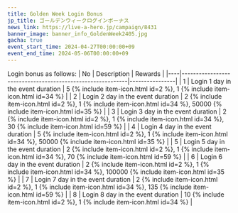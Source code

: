 ```yaml
---
title: Golden Week Login Bonus
jp_title: ゴールデンウィークログインボーナス
news_link: https://live-a-hero.jp/campaign/8431
banner_image: banner_info_GoldenWeek2405.jpg
gacha: true
event_start_time: 2024-04-27T00:00:00+09
event_end_time: 2024-05-06T00:00:00+09
---
```


Login bonus as follows: 
| No  | Description      | Rewards      |
|----|-----------------------------------------------------------|----------------|
| 1  | Login 1 day in the event duration | 5 {% include item-icon.html id=2 %}, 1 {% include item-icon.html id=34 %}    |
| 2  | Login 2 day in the event duration | 2 {% include item-icon.html id=2 %}, 1 {% include item-icon.html id=34 %}, 50000 {% include item-icon.html id=35 %} |
| 3  | Login 3 day in the event duration | 2 {% include item-icon.html id=2 %}, 1 {% include item-icon.html id=34 %}, 30 {% include item-icon.html id=59 %} |
| 4  | Login 4 day in the event duration | 5 {% include item-icon.html id=2 %}, 1 {% include item-icon.html id=34 %}, 50000 {% include item-icon.html id=35 %}    |
| 5  | Login 5 day in the event duration | 2 {% include item-icon.html id=2 %}, 1 {% include item-icon.html id=34 %}, 70 {% include item-icon.html id=59 %}   |
| 6  | Login 6 day in the event duration | 2 {% include item-icon.html id=2 %}, 1 {% include item-icon.html id=34 %}, 100000 {% include item-icon.html id=35 %}    |
| 7  | Login 7 day in the event duration | 2 {% include item-icon.html id=2 %}, 1 {% include item-icon.html id=34 %}, 135 {% include item-icon.html id=59 %}  |
| 8  | Login 8 day in the event duration | 10 {% include item-icon.html id=2 %}, 1 {% include item-icon.html id=34 %}   |
